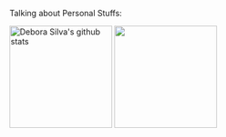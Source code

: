Talking about Personal Stuffs:

<a href="https://github.com/debsiilva/github-readme-stats">
<img height="180" src="https://github-readme-stats.vercel.app/api?username=debsiilva&show_icons=true&include_all_commits=true&theme=radical&hide_border=true" alt="Debora Silva's github stats" /></a>  <a href="https://github.com/debsiilva/github-readme-stats"><img height="180" src="https://github-readme-stats.vercel.app/api/top-langs/?username=debsiilva&layout=compact&theme=radical&hide_border=true" /></a> 


